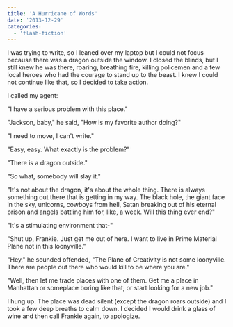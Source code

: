 ```yaml
---
title: 'A Hurricane of Words'
date: '2013-12-29'
categories:
  - 'flash-fiction'
---
```


I was trying to write, so I leaned over my laptop but I could not focus because
there was a dragon outside the window. I closed the blinds, but I still knew he
was there, roaring, breathing fire, killing policemen and a few local heroes who
had the courage to stand up to the beast. I knew I could not continue like that,
so I decided to take action.

I called my agent:

"I have a serious problem with this place."

"Jackson, baby," he said, "How is my favorite author doing?"

"I need to move, I can't write."

"Easy, easy. What exactly is the problem?"

"There is a dragon outside."

"So what, somebody will slay it."

"It's not about the dragon, it's about the whole thing. There is always
something out there that is getting in my way. The black hole, the giant face in
the sky, unicorns, cowboys from hell, Satan breaking out of his eternal prison
and angels battling him for, like, a week. Will this thing ever end?"

"It's a stimulating environment that-"

"Shut up, Frankie. Just get me out of here. I want to live in Prime Material
Plane not in this loonyville."

"Hey," he sounded offended, "The Plane of Creativity is not some loonyville.
There are people out there who would kill to be where you are."

"Well, then let me trade places with one of them. Get me a place in Manhattan or
someplace boring like that, or start looking for a new job."

I hung up. The place was dead silent (except the dragon roars outside) and I
took a few deep breaths to calm down. I decided I would drink a glass of wine
and then call Frankie again, to apologize.

